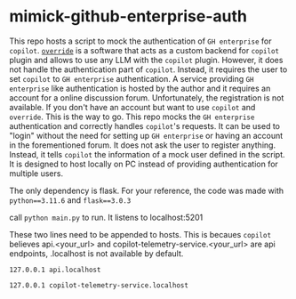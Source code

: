# mimick-github-enterprise-auth
This repo hosts a script to mock the authentication of `GH enterprise` for `copilot`.
[`override`](https://github.com/linux-do/override) is a software that acts as a custom backend for `copilot` plugin and allows to use any LLM with the `copilot` plugin. 
However, it does not handle the authentication part of `copilot`.
Instead, it requires the user to set `copilot` to `GH enterprise` authentication.
A service providing `GH enterprise` like authentication is hosted by the author and it requires an account for a online discussion forum.
Unfortunately, the registration is not available.
If you don't have an account but want to use `copilot` and `override`. This is the way to go.
This repo mocks the `GH enterprise` authentication and correctly handles `copilot`'s requests.
It can be used to "login" without the need for setting up `GH enterprise` or having an account in the forementioned forum.
It does not ask the user to register anything.
Instead, it tells `copilot` the information of a mock user defined in the script. 
It is designed to host locally on PC instead of providing authentication for multiple users.

The only dependency is flask.
For your reference, the code was made with `python==3.11.6` and `flask==3.0.3`

call `python main.py` to run. 
It listens to localhost:5201

These two lines need to be appended to hosts. This is becaues `copilot` believes api.<your_url> and copilot-telemetry-service.<your_url> are api endpoints, <prefix>.localhost is not available by default.

`127.0.0.1 api.localhost`

`127.0.0.1 copilot-telemetry-service.localhost`
